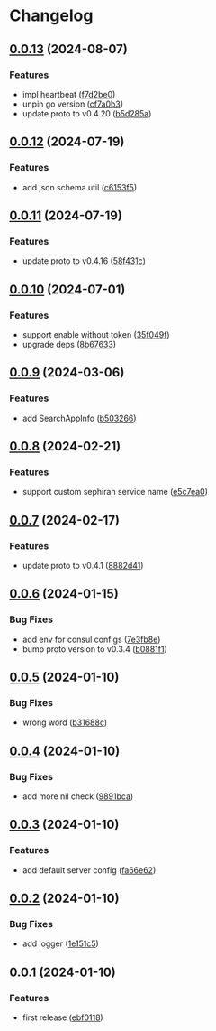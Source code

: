 # Changelog

## [0.0.13](https://github.com/tuihub/tuihub-go/compare/v0.0.12...v0.0.13) (2024-08-07)


### Features

* impl heartbeat ([f7d2be0](https://github.com/tuihub/tuihub-go/commit/f7d2be0c8366b8809b3c57cf39a4e9763dfc5065))
* unpin go version ([cf7a0b3](https://github.com/tuihub/tuihub-go/commit/cf7a0b3f9d231491a754d3284d1ac86c0ddbf8a4))
* update proto to v0.4.20 ([b5d285a](https://github.com/tuihub/tuihub-go/commit/b5d285a75ff4e4a4cc1d7efb1c1d9458b7b9c837))

## [0.0.12](https://github.com/tuihub/tuihub-go/compare/v0.0.11...v0.0.12) (2024-07-19)


### Features

* add json schema util ([c6153f5](https://github.com/tuihub/tuihub-go/commit/c6153f59847fd286b86ccb44f26791ba5d3eb4ef))

## [0.0.11](https://github.com/tuihub/tuihub-go/compare/v0.0.10...v0.0.11) (2024-07-19)


### Features

* update proto to v0.4.16 ([58f431c](https://github.com/tuihub/tuihub-go/commit/58f431c8dfa8ddffbd6dc4e92219757c4f116812))

## [0.0.10](https://github.com/tuihub/tuihub-go/compare/v0.0.9...v0.0.10) (2024-07-01)


### Features

* support enable without token ([35f049f](https://github.com/tuihub/tuihub-go/commit/35f049f51241972247ad598e5b320bc88438c3e8))
* upgrade deps ([8b67633](https://github.com/tuihub/tuihub-go/commit/8b67633f9d291ef31b28665fcdbbd0c57359548b))

## [0.0.9](https://github.com/tuihub/tuihub-go/compare/v0.0.8...v0.0.9) (2024-03-06)


### Features

* add SearchAppInfo ([b503266](https://github.com/tuihub/tuihub-go/commit/b5032667c48da94d14336c26301a1ad0a8db4d53))

## [0.0.8](https://github.com/tuihub/tuihub-go/compare/v0.0.7...v0.0.8) (2024-02-21)


### Features

* support custom sephirah service name ([e5c7ea0](https://github.com/tuihub/tuihub-go/commit/e5c7ea0b3d946228ced9e7752c9f68f6a76b7812))

## [0.0.7](https://github.com/tuihub/tuihub-go/compare/v0.0.6...v0.0.7) (2024-02-17)


### Features

* update proto to v0.4.1 ([8882d41](https://github.com/tuihub/tuihub-go/commit/8882d41ed45258b09df349d82b22417e3189cbc5))

## [0.0.6](https://github.com/tuihub/tuihub-go/compare/v0.0.5...v0.0.6) (2024-01-15)


### Bug Fixes

* add env for consul configs ([7e3fb8e](https://github.com/tuihub/tuihub-go/commit/7e3fb8ee2332c57daad313cd8ae2415c4cbc1fbe))
* bump proto version to v0.3.4 ([b0881f1](https://github.com/tuihub/tuihub-go/commit/b0881f12843b0714643364659dd7a371458351c8))

## [0.0.5](https://github.com/tuihub/tuihub-go/compare/v0.0.4...v0.0.5) (2024-01-10)


### Bug Fixes

* wrong word ([b31688c](https://github.com/tuihub/tuihub-go/commit/b31688c659d527f8568a1832cc764a1a2a8cfb61))

## [0.0.4](https://github.com/tuihub/tuihub-go/compare/v0.0.3...v0.0.4) (2024-01-10)


### Bug Fixes

* add more nil check ([9891bca](https://github.com/tuihub/tuihub-go/commit/9891bca4e52c9784485e5a123678a846e2624790))

## [0.0.3](https://github.com/tuihub/tuihub-go/compare/v0.0.2...v0.0.3) (2024-01-10)


### Features

* add default server config ([fa66e62](https://github.com/tuihub/tuihub-go/commit/fa66e6236a22888db5f5a89cf119aa0be3fd4007))

## [0.0.2](https://github.com/tuihub/tuihub-go/compare/v0.0.1...v0.0.2) (2024-01-10)


### Bug Fixes

* add logger ([1e151c5](https://github.com/tuihub/tuihub-go/commit/1e151c513d4b7050c2e2d275a76c89946cb2b1d6))

## 0.0.1 (2024-01-10)


### Features

* first release ([ebf0118](https://github.com/tuihub/tuihub-go/commit/ebf0118e26950bac2ab68630d8d07bc9c4427f62))
